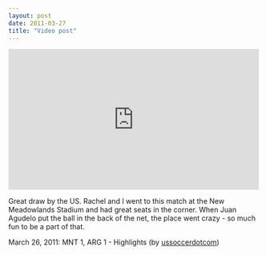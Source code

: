 ```yaml
---
layout: post
date: 2011-03-27
title: "Video post"
---
```

<iframe width="500" height="281"  id="youtube_iframe" src="https://www.youtube.com/embed/9nvFDy5zn-0?feature=oembed&amp;enablejsapi=1&amp;origin=http://safe.txmblr.com&amp;wmode=opaque" frameborder="0" allowfullscreen></iframe>

<p>Great draw by the US. Rachel and I went to this match at the New Meadowlands Stadium and had great seats in the corner. When Juan Agudelo put the ball in the back of the net, the place went crazy - so much fun to be a part of that.</p>&#13;
<p>March 26, 2011: MNT 1, ARG 1 - Highlights (by <a href="http://www.youtube.com/watch?v=9nvFDy5zn-0&amp;feature=player_embedded">ussoccerdotcom</a>)</p> 